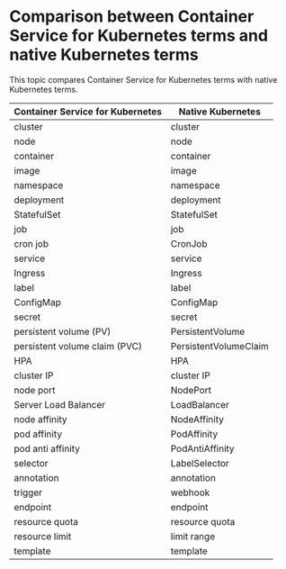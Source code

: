 # Comparison between Container Service for Kubernetes terms and native Kubernetes terms

This topic compares Container Service for Kubernetes terms with native Kubernetes terms.

|Container Service for Kubernetes|Native Kubernetes|
|--------------------------------|-----------------|
|cluster|cluster|
|node|node|
|container|container|
|image|image|
|namespace|namespace|
|deployment|deployment|
|StatefulSet|StatefulSet|
|job|job|
|cron job|CronJob|
|service|service|
|Ingress|Ingress|
|label|label|
|ConfigMap|ConfigMap|
|secret|secret|
|persistent volume \(PV\)|PersistentVolume|
|persistent volume claim \(PVC\)|PersistentVolumeClaim|
|HPA|HPA|
|cluster IP|cluster IP|
|node port|NodePort|
|Server Load Balancer|LoadBalancer|
|node affinity|NodeAffinity|
|pod affinity|PodAffinity|
|pod anti affinity|PodAntiAffinity|
|selector|LabelSelector|
|annotation|annotation|
|trigger|webhook|
|endpoint|endpoint|
|resource quota|resource quota|
|resource limit|limit range|
|template|template|

